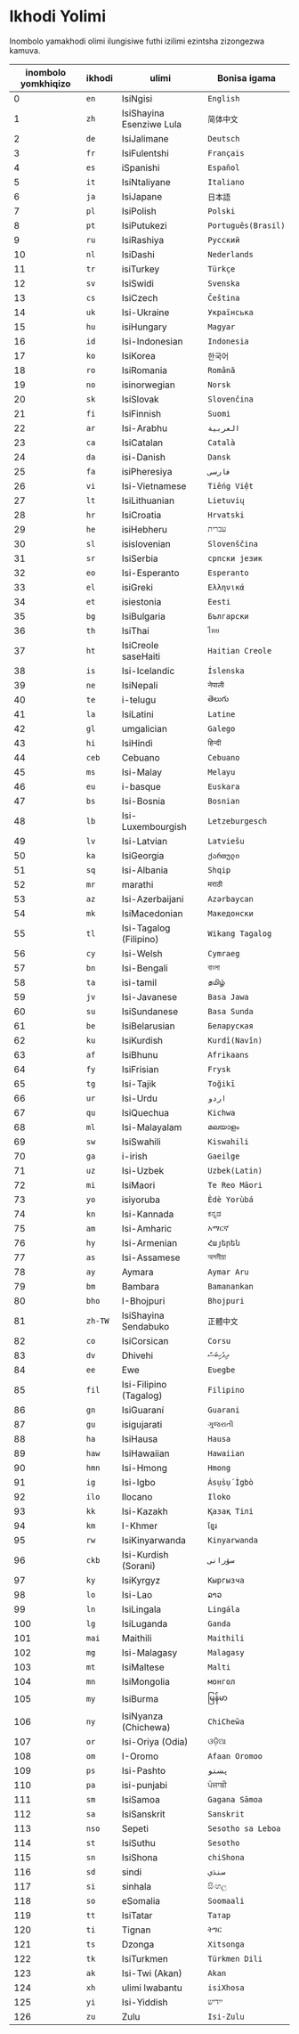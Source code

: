# Ikhodi Yolimi

Inombolo yamakhodi olimi ilungisiwe futhi izilimi ezintsha zizongezwa kamuva.

| inombolo yomkhiqizo | ikhodi | ulimi | Bonisa igama |
| - | - | - | - |
| 0 | `en` | IsiNgisi | `English` |
| 1 | `zh` | IsiShayina Esenziwe Lula | `简体中文` |
| 2 | `de` | IsiJalimane | `Deutsch` |
| 3 | `fr` | IsiFulentshi | `Français` |
| 4 | `es` | iSpanishi | `Español` |
| 5 | `it` | IsiNtaliyane | `Italiano` |
| 6 | `ja` | IsiJapane | `日本語` |
| 7 | `pl` | IsiPolish | `Polski` |
| 8 | `pt` | IsiPutukezi | `Português(Brasil)` |
| 9 | `ru` | IsiRashiya | `Русский` |
| 10 | `nl` | IsiDashi | `Nederlands` |
| 11 | `tr` | isiTurkey | `Türkçe` |
| 12 | `sv` | IsiSwidi | `Svenska` |
| 13 | `cs` | IsiCzech | `Čeština` |
| 14 | `uk` | Isi-Ukraine | `Українська` |
| 15 | `hu` | isiHungary | `Magyar` |
| 16 | `id` | Isi-Indonesian | `Indonesia` |
| 17 | `ko` | IsiKorea | `한국어` |
| 18 | `ro` | IsiRomania | `Română` |
| 19 | `no` | isinorwegian | `Norsk` |
| 20 | `sk` | IsiSlovak | `Slovenčina` |
| 21 | `fi` | IsiFinnish | `Suomi` |
| 22 | `ar` | Isi-Arabhu | `العربية` |
| 23 | `ca` | IsiCatalan | `Català` |
| 24 | `da` | isi-Danish | `Dansk` |
| 25 | `fa` | isiPheresiya | `فارسی` |
| 26 | `vi` | Isi-Vietnamese | `Tiếng Việt` |
| 27 | `lt` | IsiLithuanian | `Lietuvių` |
| 28 | `hr` | IsiCroatia | `Hrvatski` |
| 29 | `he` | isiHebheru | `עברית` |
| 30 | `sl` | isislovenian | `Slovenščina` |
| 31 | `sr` | IsiSerbia | `српски језик` |
| 32 | `eo` | Isi-Esperanto | `Esperanto` |
| 33 | `el` | isiGreki | `Ελληνικά` |
| 34 | `et` | isiestonia | `Eesti` |
| 35 | `bg` | IsiBulgaria | `Български` |
| 36 | `th` | IsiThai | `ไทย` |
| 37 | `ht` | IsiCreole saseHaiti | `Haitian Creole` |
| 38 | `is` | Isi-Icelandic | `Íslenska` |
| 39 | `ne` | IsiNepali | `नेपाली` |
| 40 | `te` | i-telugu | `తెలుగు` |
| 41 | `la` | IsiLatini | `Latine` |
| 42 | `gl` | umgalician | `Galego` |
| 43 | `hi` | IsiHindi | `हिन्दी` |
| 44 | `ceb` | Cebuano | `Cebuano` |
| 45 | `ms` | Isi-Malay | `Melayu` |
| 46 | `eu` | i-basque | `Euskara` |
| 47 | `bs` | Isi-Bosnia | `Bosnian` |
| 48 | `lb` | Isi-Luxembourgish | `Letzeburgesch` |
| 49 | `lv` | Isi-Latvian | `Latviešu` |
| 50 | `ka` | IsiGeorgia | `ქართული` |
| 51 | `sq` | Isi-Albania | `Shqip` |
| 52 | `mr` | marathi | `मराठी` |
| 53 | `az` | Isi-Azerbaijani | `Azərbaycan` |
| 54 | `mk` | IsiMacedonian | `Македонски` |
| 55 | `tl` | Isi-Tagalog (Filipino) | `Wikang Tagalog` |
| 56 | `cy` | Isi-Welsh | `Cymraeg` |
| 57 | `bn` | Isi-Bengali | `বাংলা` |
| 58 | `ta` | isi-tamil | `தமிழ்` |
| 59 | `jv` | Isi-Javanese | `Basa Jawa` |
| 60 | `su` | IsiSundanese | `Basa Sunda` |
| 61 | `be` | IsiBelarusian | `Беларуская` |
| 62 | `ku` | IsiKurdish | `Kurdî(Navîn)` |
| 63 | `af` | IsiBhunu | `Afrikaans` |
| 64 | `fy` | IsiFrisian | `Frysk` |
| 65 | `tg` | Isi-Tajik | `Toğikī` |
| 66 | `ur` | Isi-Urdu | `اردو` |
| 67 | `qu` | IsiQuechua | `Kichwa` |
| 68 | `ml` | Isi-Malayalam | `മലയാളം` |
| 69 | `sw` | IsiSwahili | `Kiswahili` |
| 70 | `ga` | i-irish | `Gaeilge` |
| 71 | `uz` | Isi-Uzbek | `Uzbek(Latin)` |
| 72 | `mi` | IsiMaori | `Te Reo Māori` |
| 73 | `yo` | isiyoruba | `Èdè Yorùbá` |
| 74 | `kn` | Isi-Kannada | `ಕನ್ನಡ` |
| 75 | `am` | Isi-Amharic | `አማርኛ` |
| 76 | `hy` | Isi-Armenian | `Հայերեն` |
| 77 | `as` | Isi-Assamese | `অসমীয়া` |
| 78 | `ay` | Aymara | `Aymar Aru` |
| 79 | `bm` | Bambara | `Bamanankan` |
| 80 | `bho` | I-Bhojpuri | `Bhojpuri` |
| 81 | `zh-TW` | IsiShayina Sendabuko | `正體中文` |
| 82 | `co` | IsiCorsican | `Corsu` |
| 83 | `dv` | Dhivehi | `ދިވެހިބަސް` |
| 84 | `ee` | Ewe | `Eʋegbe` |
| 85 | `fil` | Isi-Filipino (Tagalog) | `Filipino` |
| 86 | `gn` | IsiGuaraní | `Guarani` |
| 87 | `gu` | isigujarati | `ગુજરાતી` |
| 88 | `ha` | IsiHausa | `Hausa` |
| 89 | `haw` | IsiHawaiian | `Hawaiian` |
| 90 | `hmn` | Isi-Hmong | `Hmong` |
| 91 | `ig` | Isi-Igbo | `Ásụ̀sụ́ Ìgbò` |
| 92 | `ilo` | Ilocano | `Iloko` |
| 93 | `kk` | Isi-Kazakh | `Қазақ Тілі` |
| 94 | `km` | I-Khmer | `ខ្មែរ` |
| 95 | `rw` | IsiKinyarwanda | `Kinyarwanda` |
| 96 | `ckb` | Isi-Kurdish (Sorani) | `سۆرانی` |
| 97 | `ky` | IsiKyrgyz | `Кыргызча` |
| 98 | `lo` | Isi-Lao | `ລາວ` |
| 99 | `ln` | IsiLingala | `Lingála` |
| 100 | `lg` | IsiLuganda | `Ganda` |
| 101 | `mai` | Maithili | `Maithili` |
| 102 | `mg` | Isi-Malagasy | `Malagasy` |
| 103 | `mt` | IsiMaltese | `Malti` |
| 104 | `mn` | IsiMongolia | `монгол` |
| 105 | `my` | IsiBurma | `မြန်မာ` |
| 106 | `ny` | IsiNyanza (Chichewa) | `ChiCheŵa` |
| 107 | `or` | Isi-Oriya (Odia) | `ଓଡ଼ିଆ` |
| 108 | `om` | I-Oromo | `Afaan Oromoo` |
| 109 | `ps` | Isi-Pashto | `پښتو` |
| 110 | `pa` | isi-punjabi | `ਪੰਜਾਬੀ` |
| 111 | `sm` | IsiSamoa | `Gagana Sāmoa` |
| 112 | `sa` | IsiSanskrit | `Sanskrit` |
| 113 | `nso` | Sepeti | `Sesotho sa Leboa` |
| 114 | `st` | IsiSuthu | `Sesotho` |
| 115 | `sn` | IsiShona | `chiShona` |
| 116 | `sd` | sindi | `سنڌي` |
| 117 | `si` | sinhala | `සිංහල` |
| 118 | `so` | eSomalia | `Soomaali` |
| 119 | `tt` | IsiTatar | `Татар` |
| 120 | `ti` | Tignan | `ትግር` |
| 121 | `ts` | Dzonga | `Xitsonga` |
| 122 | `tk` | IsiTurkmen | `Türkmen Dili` |
| 123 | `ak` | Isi-Twi (Akan) | `Akan` |
| 124 | `xh` | ulimi lwabantu | `isiXhosa` |
| 125 | `yi` | Isi-Yiddish | `ייִדיש` |
| 126 | `zu` | Zulu | `Isi-Zulu` |